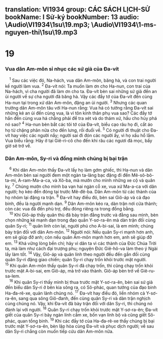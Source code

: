 translation: VI1934
group: CÁC SÁCH LỊCH-SỬ
bookName: I Sử-ký 
bookNumber: 13
audio: \Audio\VI1934\1su\19.mp3; \Audio\VI1934\1-ms-nguyen-thi\1su\19.mp3
-------

<div class="title"><h1>19</h1><h3>Vua dân Am-môn sỉ nhục các sứ giả của Đa-vít</h3></div>
<span class="verse 1su_19_1"> <sup>1</sup> Sau các việc đó, Na-hách, vua dân Am-môn, băng hà, và con trai người kế người làm vua. </span>
<span class="verse 1su_19_2"><sup>2</sup> Đa-vít nói: Ta muốn làm ơn cho Ha-nun, con trai của Na-hách, vì cha người đã làm ơn cho ta. Đa-vít bèn sai những sứ giả đến an ủi người về sự cha người đã băng hà. Vậy các đầy tớ của Đa-vít đến cùng Ha-nun tại trong xứ dân Am-môn, đặng an ủi người. </span>
<span class="verse 1su_19_3"><sup>3</sup> Nhưng các quan trưởng dân Am-môn tâu với Ha-nun rằng: Vua há có tưởng rằng Đa-vít sai những kẻ an ủi đến cùng vua, là vì tôn kính thân phụ vua sao? Các đầy tớ hắn đến cùng vua há chẳng phải để tra xét và do thám xứ, hầu cho hủy phá nó sao? </span>
<span class="verse 1su_19_4"><sup>4</sup> Ha-nun bèn bắt các tôi tớ của Đa-vít, biểu cạo râu họ đi, cắt áo họ từ chặng phân nửa cho đến lưng, rồi đuổi về. </span>
<span class="verse 1su_19_5"><sup>5</sup> Có người đi thuật cho Đa-vít hay việc các người nầy; người sai đi đón các người ấy, vì họ xấu hổ lắm. Vua biểu rằng: Hãy ở tại Giê-ri-cô cho đến khi râu các ngươi đã mọc, bấy giờ sẽ trở về. <br/></span>
<div class="title"><h3>Dân Am-môn, Sy-ri và đồng minh chúng bị bại trận</h3></div>
<span class="verse 1su_19_6"> <sup>6</sup> Khi dân Am-môn thấy Đa-vít lấy họ làm gớm ghiếc, thì Ha-nun và dân Am-môn bèn sai người đem một ngàn ta-lâng bạc đặng đi đến Mê-sô-bô-ta-mi, A-ram-Ma-a-ca, và Xô-ba, mà mướn cho mình những xe cộ và quân kỵ. </span>
<span class="verse 1su_19_7"><sup>7</sup> Chúng mướn cho mình ba vạn hai ngàn cỗ xe, vua xứ Ma-a-ca với dân người; họ kéo đến đóng tại trước Mê-đê-ba. Dân Am-môn từ các thành của họ nhóm lại đặng ra trận. </span>
<span class="verse 1su_19_8"><sup>8</sup> Đa-vít hay điều đó, bèn sai Giô-áp và cả đạo binh, đều là người mạnh dạn. </span>
<span class="verse 1su_19_9"><sup>9</sup> Dân Am-môn kéo ra, dàn trận nơi cửa thành; còn các vua đã đến phù trợ, đều đóng riêng ra trong đồng bằng. <br/></span>
<span class="verse 1su_19_10"> <sup>10</sup> Khi Giô-áp thấy quân thù đã bày trận đằng trước và đằng sau mình, bèn chọn những kẻ mạnh dạn trong đạo quân Y-sơ-ra-ên mà dàn trận đối cùng quân Sy-ri; </span>
<span class="verse 1su_19_11"><sup>11</sup> quân lính còn lại, người phú cho A-bi-sai, là em mình; chúng bày trận đối với dân Am-môn. </span>
<span class="verse 1su_19_12"><sup>12</sup> Người nói: Nếu quân Sy-ri mạnh hơn anh, em sẽ giúp đỡ anh; còn nếu quân Am-môn mạnh hơn em, anh sẽ giúp đỡ em. </span>
<span class="verse 1su_19_13"><sup>13</sup> Khá vững lòng bền chí; hãy vì dân ta vì các thành của Đức Chúa Trời ta, mà làm như cách đại trượng phu; nguyện Đức Giê-hô-va làm theo ý Ngài lấy làm tốt. </span>
<span class="verse 1su_19_14"><sup>14</sup> Vậy, Giô-áp và quân lính theo người đều đến gần đối cùng quân Sy-ri đặng giao chiến; quân Sy-ri chạy trốn khỏi trước mặt người. </span>
<span class="verse 1su_19_15"><sup>15</sup> Khi quân Am-môn thấy quân Sy-ri đã chạy trốn, thì cũng chạy trốn khỏi trước mặt A-bi-sai, em Giô-áp, mà trở vào thành. Giô-áp bèn trở về Giê-ru-sa-lem. <br/></span>
<span class="verse 1su_19_16"> <sup>16</sup> Khi quân Sy-ri thấy mình bị thua trước mặt Y-sơ-ra-ên, bèn sai sứ giả đến biểu dân Sy-ri ở bên kia sông ra, có Sô-phác, quan tướng của đạo binh Ha-đa-rê-xe, quản lãnh chúng nó. </span>
<span class="verse 1su_19_17"><sup>17</sup> Đa-vít hay điều đó, liền nhóm cả Y-sơ-ra-ên, sang qua sông Giô-đanh, đến cùng quân Sy-ri và dàn trận nghịch cùng chúng nó. Vậy, khi Đa-vít đã bày trận đối với dân Sy-ri, thì chúng nó đánh lại với người. </span>
<span class="verse 1su_19_18"><sup>18</sup> Quân Sy-ri chạy trốn khỏi trước mặt Y-sơ-ra-ên; Đa-vít giết của quân Sy-ri bảy ngàn lính cầm xe, bốn vạn lính bộ và cũng giết Sô-phác, quan tổng binh. </span>
<span class="verse 1su_19_19"><sup>19</sup> Khi các đầy tớ của Ha-đa-rê-xe thấy chúng bị bại trước mặt Y-sơ-ra-ên, bèn lập hòa cùng Đa-vít và phục dịch người; về sau dân Sy-ri chẳng còn muốn tiếp cứu dân Am-môn nữa. <br/></span>
